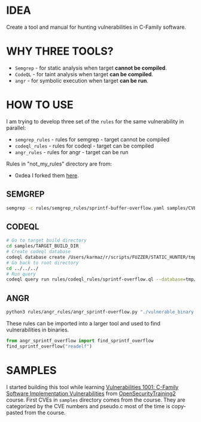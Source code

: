 # IDEA
Create a tool and manual for hunting vulnerabilities in C-Family software.  

# WHY THREE TOOLS?
* `Semgrep` - for static analysis when target <b>cannot be compiled</b>.
* `CodeQL` - for taint analysis when target <b>can be compiled</b>.
* `angr` - for symbolic execution when target <b>can be run</b>.

# HOW TO USE
I am trying to develop three set of the `rules` for the same vulnerability in parallel:
* `semgrep_rules` - rules for semgrep - target cannot be compiled
* `codeql_rules` - rules for codeql - target can be compiled
* `angr_rules` - rules for angr - target can be run

Rules in "not_my_rules" directory are from:
* 0xdea I forked them [here](https://github.com/Karmaz95/semgrep-rules).

## SEMGREP
```sh
semgrep -c rules/semgrep_rules/sprintf-buffer-overflow.yaml samples/CVE-2021-20294/readelf.c
```

## CODEQL
```sh
# Go to target build directory
cd samples/TARGET_BUILD_DIR
# Create codeql database
codeql database create /Users/karmaz/r/scripts/FUZZER/STATIC_HUNTER/tmp/MY_PROJECT-db --language=cpp --command="bash -c \"./configure && make\""
# Go back to root directory
cd ../../../
# Run query
codeql query run rules/codeql_rules/sprintf-overflow.ql --database=tmp/MY_PROJECT-db
```

## ANGR
```sh
python3 rules/angr_rules/angr_sprintf-overflow.py "./vulnerable_binary -arg1 test -arg2 123"
```
These rules can be imported into a larger tool and used to find vulnerabilities in binaries.
```python
from angr_sprintf_overflow import find_sprintf_overflow
find_sprintf_overflow("readelf")
```

# SAMPLES 
I started building this tool while learning [Vulnerabilities 1001: C-Family Software Implementation Vulnerabilities](https://apps.p.ost2.fyi/learning/course/course-v1:OpenSecurityTraining2+Vulns1001_C-family+2023_v1/home) from [OpenSecurityTraining2](https://p.ost2.fyi/) course. First CVEs in `samples` directory comes from the course. They are categorized by the CVE numbers and pseudo.c most of the time is copy-pasted from the course.
